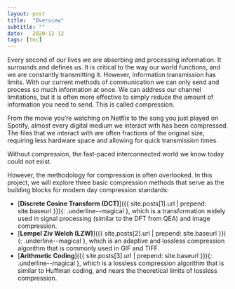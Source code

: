 ```yaml
---
layout: post
title:  "Overview"
subtitle: ""
date:   2020-12-12
tags: [toc]
---
```


Every second of our lives we are absorbing and processing information. It surrounds and defines us. It is critical to the way our world functions, and we are constantly transmitting it. However, information transmission has limits. With our current methods of communication we can only send and process so much information at once. We can address our channel limitations, but it is often more effective to simply reduce the amount of information you need to send. This is called compression. 

From the movie you’re watching on Netflix to the song you just played on Spotify, almost every digital medium we interact with has been compressed. The files that we interact with are often fractions of the original size, requiring less hardware space and allowing for quick transmission times. 

Without compression, the fast-paced interconnected world we know today could not exist.

However, the methodology for compression is often overlooked. In this project, we will explore three basic compression methods that serve as the building blocks for modern day compression standards:

- [**Discrete Cosine Transform (DCT)**]({{ site.posts[1].url | prepend: site.baseurl }}){: .underline--magical }, which is a transformation widely used in signal processing (similar to the DFT from QEA) and image compression. 
- [**Lempel Ziv Welch (LZW)**]({{ site.posts[2].url | prepend: site.baseurl }}){: .underline--magical }, which is an adaptive and lossless compression algorithm that is commonly used in GIF and TIFF. 
- [**Arithmetic Coding**]({{ site.posts[3].url | prepend: site.baseurl }}){: .underline--magical }, which is a lossless compression algorithm that is similar to Huffman coding, and nears the theoretical limits of lossless compression. 
